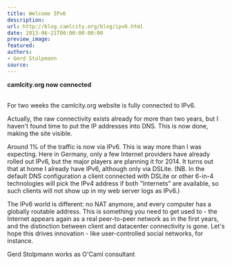 ```yaml
---
title: Welcome IPv6
description:
url: http://blog.camlcity.org/blog/ipv6.html
date: 2013-06-21T00:00:00-00:00
preview_image:
featured:
authors:
- Gerd Stolpmann
source:
---
```




<div>
  <b>camlcity.org now connected</b><br/>&nbsp;
</div>

<div>
  
For two weeks the camlcity.org website is fully connected to IPv6.

</div>

<div>
  
<p>
Actually, the raw connectivity exists already for more than two years,
but I haven't found time to put the IP addresses into DNS. This is now
done, making the site visible.
</p>

<p>
Around 1% of the traffic is now via IPv6. This is way more than I was
expecting. Here in Germany, only a few Internet providers have already
rolled out IPv6, but the major players are planning it for 2014. It
turns out that at home I already have IPv6, although only via
DSLite. (NB. In the default DNS configuration a client connected with
DSLite or other 6-in-4 technologies will pick the IPv4 address if both
&quot;Internets&quot; are available, so such clients will not show up in my web
server logs as IPv6.)
</p>

<p>
The IPv6 world is different: no NAT anymore, and every computer
has a globally routable address. This is something you need to get
used to - the Internet appears again as a real peer-to-peer
network as in the first years, and the distinction between client
and datacenter connectivity is gone. Let's hope this drives
innovation - like user-controlled social networks, for instance.
</p>


</div>

<div>
  Gerd Stolpmann works as O'Caml consultant

</div>

<div>
  
</div>


          
